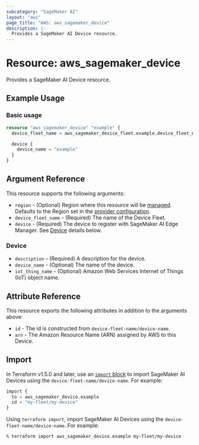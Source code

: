 ```yaml
---
subcategory: "SageMaker AI"
layout: "aws"
page_title: "AWS: aws_sagemaker_device"
description: |-
  Provides a SageMaker AI Device resource.
---
```


# Resource: aws_sagemaker_device

Provides a SageMaker AI Device resource.

## Example Usage

### Basic usage

```terraform
resource "aws_sagemaker_device" "example" {
  device_fleet_name = aws_sagemaker_device_fleet.example.device_fleet_name

  device {
    device_name = "example"
  }
}
```

## Argument Reference

This resource supports the following arguments:

* `region` - (Optional) Region where this resource will be [managed](https://docs.aws.amazon.com/general/latest/gr/rande.html#regional-endpoints). Defaults to the Region set in the [provider configuration](https://registry.terraform.io/providers/hashicorp/aws/latest/docs#aws-configuration-reference).
* `device_fleet_name` - (Required) The name of the Device Fleet.
* `device` - (Required) The device to register with SageMaker AI Edge Manager. See [Device](#device) details below.

### Device

* `description` - (Required) A description for the device.
* `device_name` - (Optional) The name of the device.
* `iot_thing_name` - (Optional) Amazon Web Services Internet of Things (IoT) object name.

## Attribute Reference

This resource exports the following attributes in addition to the arguments above:

* `id` - The id is constructed from `device-fleet-name/device-name`.
* `arn` - The Amazon Resource Name (ARN) assigned by AWS to this Device.

## Import

In Terraform v1.5.0 and later, use an [`import` block](https://developer.hashicorp.com/terraform/language/import) to import SageMaker AI Devices using the `device-fleet-name/device-name`. For example:

```terraform
import {
  to = aws_sagemaker_device.example
  id = "my-fleet/my-device"
}
```

Using `terraform import`, import SageMaker AI Devices using the `device-fleet-name/device-name`. For example:

```console
% terraform import aws_sagemaker_device.example my-fleet/my-device
```
